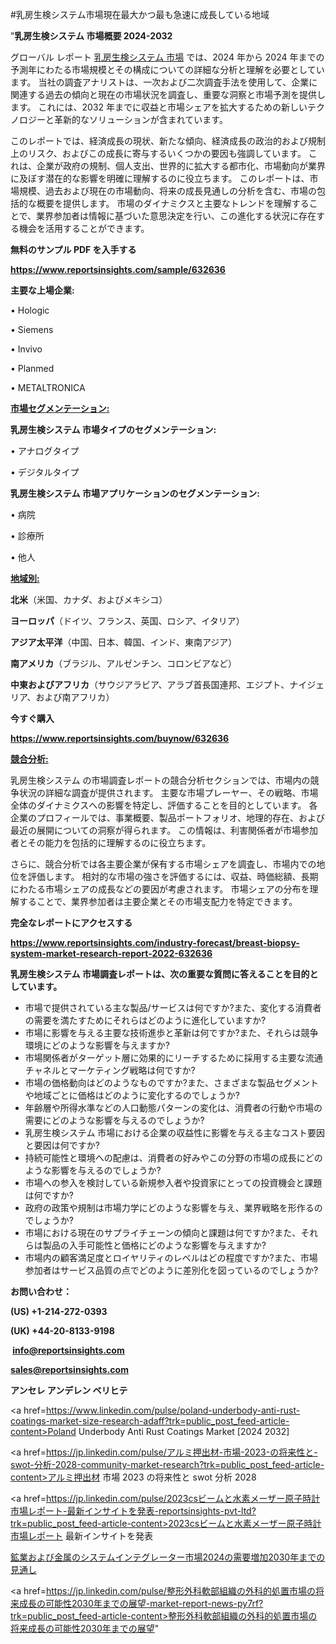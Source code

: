 #乳房生検システム市場現在最大かつ最も急速に成長している地域

"<strong>乳房生検システム 市場概要 2024-2032</strong>

グローバル レポート <a href=https://www.reportsinsights.com/sample/632636>乳房生検システム 市場</a> では、2024 年から 2024 年までの予測年にわたる市場規模とその構成についての詳細な分析と理解を必要としています。 当社の調査アナリストは、一次および二次調査手法を使用して、企業に関連する過去の傾向と現在の市場状況を調査し、重要な洞察と市場予測を提供します。 これには、2032 年までに収益と市場シェアを拡大​​するための新しいテクノロジーと革新的なソリューションが含まれています。

このレポートでは、経済成長の現状、新たな傾向、経済成長の政治的および規制上のリスク、およびこの成長に寄与するいくつかの要因も強調しています。 これは、企業が政府の規制、個人支出、世界的に拡大する都市化、市場動向が業界に及ぼす潜在的な影響を明確に理解するのに役立ちます。 このレポートは、市場規模、過去および現在の市場動向、将来の成長見通しの分析を含む、市場の包括的な概要を提供します。 市場のダイナミクスと主要なトレンドを理解することで、業界参加者は情報に基づいた意思決定を行い、この進化する状況に存在する機会を活用することができます。

<strong><b>無料のサンプル PDF を入手する</b></strong>

<a href=https://www.reportsinsights.com/sample/632636><strong><u>https://www.reportsinsights.com/sample/632636</u></strong></a>

<strong>主要な上場企業:</strong>

• Hologic

• Siemens

• Invivo

• Planmed

• METALTRONICA

<strong><u>市場セグメンテーション</u></strong><strong><u>:</u></strong>

<strong>乳房生検システム 市場タイプのセグメンテーション:</strong>

• アナログタイプ

• デジタルタイプ

<strong>乳房生検システム 市場アプリケーションのセグメンテーション:</strong>

• 病院

• 診療所

• 他人

<strong><u>地域別</u></strong><strong><u>:</u></strong>

<strong>北米</strong>（米国、カナダ、およびメキシコ）

<strong>ヨーロッパ</strong>（ドイツ、フランス、英国、ロシア、イタリア）

<strong>アジア太平洋</strong>（中国、日本、韓国、インド、東南アジア）

<strong>南アメリカ</strong>（ブラジル、アルゼンチン、コロンビアなど）

<strong>中東およびアフリカ</strong>（サウジアラビア、アラブ首長国連邦、エジプト、ナイジェリア、および南アフリカ）

<strong>今すぐ購入</strong>

<a href=https://www.reportsinsights.com/buynow/632636><strong><u>https://www.reportsinsights.com/buynow/632636</u></strong></a>

<strong><u>競合分析:</u></strong>

乳房生検システム の市場調査レポートの競合分析セクションでは、市場内の競争状況の詳細な調査が提供されます。 主要な市場プレーヤー、その戦略、市場全体のダイナミクスへの影響を特定し、評価することを目的としています。 各企業のプロフィールでは、事業概要、製品ポートフォリオ、地理的存在、および最近の展開についての洞察が得られます。 この情報は、利害関係者が市場参加者とその能力を包括的に理解するのに役立ちます。

さらに、競合分析では各主要企業が保有する市場シェアを調査し、市場内での地位を評価します。 相対的な市場の強さを評価するには、収益、時価総額、長期にわたる市場シェアの成長などの要因が考慮されます。 市場シェアの分布を理解することで、業界参加者は主要企業とその市場支配力を特定できます。

<strong>完全なレポートにアクセスする</strong>

<a href=https://www.reportsinsights.com/industry-forecast/breast-biopsy-system-market-research-report-2022-632636><strong><u><b>https://www.reportsinsights.com/industry-forecast/breast-biopsy-system-market-research-report-2022-632636</b></u></strong></a>

<strong><b>乳房生検システム 市場調査レポートは、次の重要な質問に答えることを目的としています。</b></strong>
<ul>
  <li>市場で提供されている主な製品/サービスは何ですか?また、変化する消費者の需要を満たすためにそれらはどのように進化していますか?</li>
  <li>市場に影響を与える主要な技術進歩と革新は何ですか?また、それらは競争環境にどのような影響を与えますか?</li>
  <li>市場関係者がターゲット層に効果的にリーチするために採用する主要な流通チャネルとマーケティング戦略は何ですか?</li>
  <li>市場の価格動向はどのようなものですか?また、さまざまな製品セグメントや地域ごとに価格はどのように変化するのでしょうか?</li>
  <li>年齢層や所得水準などの人口動態パターンの変化は、消費者の行動や市場の需要にどのような影響を与えるのでしょうか?</li>
  <li>乳房生検システム 市場における企業の収益性に影響を与える主なコスト要因と要因は何ですか?</li>
  <li>持続可能性と環境への配慮は、消費者の好みやこの分野の市場の成長にどのような影響を与えるのでしょうか?</li>
  <li>市場への参入を検討している新規参入者や投資家にとっての投資機会と課題は何ですか?</li>
  <li>政府の政策や規制は市場力学にどのような影響を与え、業界戦略を形作るのでしょうか?</li>
  <li>市場における現在のサプライチェーンの傾向と課題は何ですか?また、それらは製品の入手可能性と価格にどのような影響を与えますか?</li>
  <li>市場内の顧客満足度とロイヤリティのレベルはどの程度ですか?また、市場参加者はサービス品質の点でどのように差別化を図っているのでしょうか?</li>
</ul>
<strong>お問い合わせ：</strong>

<strong>(US) +1-214-272-0393</strong>

<strong>(UK) +44-20-8133-9198</strong>

<strong> </strong><a href=info@reportsinsights.com><strong><u>info@reportsinsights.com</u></strong></a>

<a href=sales@reportsinsights.com><strong><u>sales@reportsinsights.com</u></strong></a>

<strong>アンセレ アンデレン ベリヒテ</strong>

<a href=https://www.linkedin.com/pulse/poland-underbody-anti-rust-coatings-market-size-research-adaff?trk=public_post_feed-article-content>Poland Underbody Anti Rust Coatings Market [2024 2032]</a>

<a href=https://jp.linkedin.com/pulse/アルミ押出材-市場-2023-の将来性と-swot-分析-2028-community-market-research?trk=public_post_feed-article-content>アルミ押出材 市場 2023 の将来性と swot 分析 2028</a>

<a href=https://jp.linkedin.com/pulse/2023csビームと水素メーザー原子時計市場レポート-最新インサイトを発表-reportsinsights-pvt-ltd?trk=public_post_feed-article-content>2023csビームと水素メーザー原子時計市場レポート 最新インサイトを発表</a>

<a href=https://www.linkedin.com/pulse/鉱業および金属のシステムインテグレーター市場2024の需要増加2030年までの見通し-reportsinsights-pvt-ltd-5sivf/>鉱業および金属のシステムインテグレーター市場2024の需要増加2030年までの見通し</a>

<a href=https://jp.linkedin.com/pulse/整形外科軟部組織の外科的処置市場の将来成長の可能性2030年までの展望-market-report-news-py7rf?trk=public_post_feed-article-content>整形外科軟部組織の外科的処置市場の将来成長の可能性2030年までの展望</a>"
